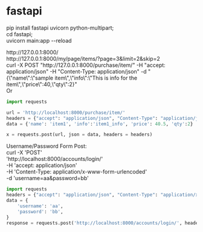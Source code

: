 # fastapi
pip install fastapi uvicorn python-multipart; <br>
cd fastapi; <br>
uvicorn main:app --reload

<p>
http://127.0.0.1:8000/
  <br>
http://127.0.0.1:8000/my/page/items/?page=3&limit=2&skip=2
<br>
curl -X POST "http://127.0.0.1:8000/purchase/item/" -H "accept: application/json" -H "Content-Type: application/json" -d "{\"name\":\"sample item\",\"info\":\"This is info for the item\",\"price\":40,\"qty\":2}"
<br>Or

```python
import requests

url = 'http://localhost:8000/purchase/item/'
headers = {"accept": "application/json", "Content-Type": "application/json"}
data = {'name': 'item1', 'info':'item1_info', 'price': 40.5, 'qty':2}

x = requests.post(url, json = data, headers = headers)
```

Username/Password Form Post: 
<br>
curl -X 'POST' \
  'http://localhost:8000/accounts/login/' \
  -H 'accept: application/json' \
  -H 'Content-Type: application/x-www-form-urlencoded' \
  -d 'username=aa&password=bb'
 
```python
import requests
headers = {"accept": "application/json", "Content-Type": "application/x-www-form-urlencoded"}
data = {
    'username': 'aa',
    'password': 'bb',
}
response = requests.post('http://localhost:8000/accounts/login/', headers=headers, data=data) 
```
